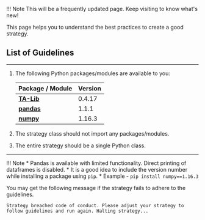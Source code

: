 
!!! Note
    This will be a frequently updated page. Keep visiting to know what's new!
    
This page helps you to understand the best practices to create a good strategy.

## List of Guidelines
---
1. The following Python packages/modules are available to you:

    | Package / Module | Version |
    |------------------|---------|
    | [**TA-Lib**](https://mrjbq7.github.io/ta-lib/install.html)       | 0.4.17  |
    | [**pandas**](https://pypi.org/project/pandas/)       | 1.1.1   |
    | [**numpy**](https://pypi.org/project/numpy/)        | 1.16.3  |

2. The strategy class should not import any packages/modules.
3. The entire strategy should be a single Python class.
---

!!! Note
    * Pandas is available with limited functionality. Direct printing of dataframes is disabled.
    * It is a good idea to include the version number while installing a package using `pip`.
    * Example - `pip install numpy==1.16.3` 

You may get the following message if the strategy fails to adhere to the guidelines.

```
Strategy breached code of conduct. Please adjust your strategy to follow guidelines and run again. Halting strategy...
```
